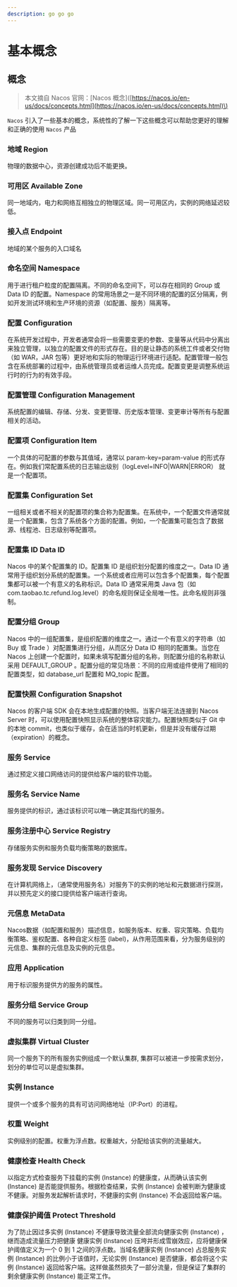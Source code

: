 ```yaml
---
description: go go go
---
```


# 基本概念

## **概念**

> 本文摘自 Nacos 官网：\[Nacos 概念\]\([https://nacos.io/en-us/docs/concepts.html](https://nacos.io/en-us/docs/concepts.html)\)

`Nacos` 引入了一些基本的概念，系统性的了解一下这些概念可以帮助您更好的理解和正确的使用 `Nacos` 产品

### **地域 Region**

物理的数据中心，资源创建成功后不能更换。

### **可用区 Available Zone**

同一地域内，电力和网络互相独立的物理区域。同一可用区内，实例的网络延迟较低。

### **接入点 Endpoint**

地域的某个服务的入口域名

### **命名空间 Namespace**

用于进行租户粒度的配置隔离。不同的命名空间下，可以存在相同的 Group 或 Data ID 的配置。Namespace 的常用场景之一是不同环境的配置的区分隔离，例如开发测试环境和生产环境的资源（如配置、服务）隔离等。

### **配置 Configuration**

在系统开发过程中，开发者通常会将一些需要变更的参数、变量等从代码中分离出来独立管理，以独立的配置文件的形式存在。目的是让静态的系统工件或者交付物（如 WAR，JAR 包等）更好地和实际的物理运行环境进行适配。配置管理一般包含在系统部署的过程中，由系统管理员或者运维人员完成。配置变更是调整系统运行时的行为的有效手段。

### **配置管理 Configuration Management**

系统配置的编辑、存储、分发、变更管理、历史版本管理、变更审计等所有与配置相关的活动。

### **配置项 Configuration Item**

一个具体的可配置的参数与其值域，通常以 param-key=param-value 的形式存在。例如我们常配置系统的日志输出级别（logLevel=INFO\|WARN\|ERROR） 就是一个配置项。

### **配置集 Configuration Set**

一组相关或者不相关的配置项的集合称为配置集。在系统中，一个配置文件通常就是一个配置集，包含了系统各个方面的配置。例如，一个配置集可能包含了数据源、线程池、日志级别等配置项。

### **配置集 ID Data ID**

Nacos 中的某个配置集的 ID。配置集 ID 是组织划分配置的维度之一。Data ID 通常用于组织划分系统的配置集。一个系统或者应用可以包含多个配置集，每个配置集都可以被一个有意义的名称标识。Data ID 通常采用类 Java 包（如 com.taobao.tc.refund.log.level）的命名规则保证全局唯一性。此命名规则非强制。

### **配置分组 Group**

Nacos 中的一组配置集，是组织配置的维度之一。通过一个有意义的字符串（如 Buy 或 Trade ）对配置集进行分组，从而区分 Data ID 相同的配置集。当您在 Nacos 上创建一个配置时，如果未填写配置分组的名称，则配置分组的名称默认采用 DEFAULT\_GROUP 。配置分组的常见场景：不同的应用或组件使用了相同的配置类型，如 database\_url 配置和 MQ\_topic 配置。

### **配置快照 Configuration Snapshot**

Nacos 的客户端 SDK 会在本地生成配置的快照。当客户端无法连接到 Nacos Server 时，可以使用配置快照显示系统的整体容灾能力。配置快照类似于 Git 中的本地 commit，也类似于缓存，会在适当的时机更新，但是并没有缓存过期（expiration）的概念。

### **服务 Service**

通过预定义接口网络访问的提供给客户端的软件功能。

### **服务名 Service Name**

服务提供的标识，通过该标识可以唯一确定其指代的服务。

### **服务注册中心 Service Registry**

存储服务实例和服务负载均衡策略的数据库。

### **服务发现 Service Discovery**

在计算机网络上，（通常使用服务名）对服务下的实例的地址和元数据进行探测，并以预先定义的接口提供给客户端进行查询。

### **元信息 MetaData**

Nacos数据（如配置和服务）描述信息，如服务版本、权重、容灾策略、负载均衡策略、鉴权配置、各种自定义标签 \(label\)，从作用范围来看，分为服务级别的元信息、集群的元信息及实例的元信息。

### **应用 Application**

用于标识服务提供方的服务的属性。

### **服务分组 Service Group**

不同的服务可以归类到同一分组。

### **虚拟集群 Virtual Cluster**

同一个服务下的所有服务实例组成一个默认集群, 集群可以被进一步按需求划分，划分的单位可以是虚拟集群。

### **实例 Instance**

提供一个或多个服务的具有可访问网络地址（IP:Port）的进程。

### **权重 Weight**

实例级别的配置。权重为浮点数。权重越大，分配给该实例的流量越大。

### **健康检查 Health Check**

以指定方式检查服务下挂载的实例 \(Instance\) 的健康度，从而确认该实例 \(Instance\) 是否能提供服务。根据检查结果，实例 \(Instance\) 会被判断为健康或不健康。对服务发起解析请求时，不健康的实例 \(Instance\) 不会返回给客户端。

### **健康保护阈值 Protect Threshold**

为了防止因过多实例 \(Instance\) 不健康导致流量全部流向健康实例 \(Instance\) ，继而造成流量压力把健康 健康实例 \(Instance\) 压垮并形成雪崩效应，应将健康保护阈值定义为一个 0 到 1 之间的浮点数。当域名健康实例 \(Instance\) 占总服务实例 \(Instance\) 的比例小于该值时，无论实例 \(Instance\) 是否健康，都会将这个实例 \(Instance\) 返回给客户端。这样做虽然损失了一部分流量，但是保证了集群的剩余健康实例 \(Instance\) 能正常工作。

